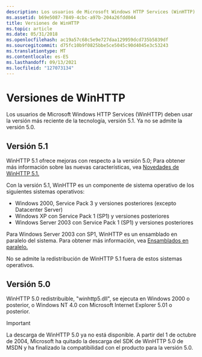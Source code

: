 ```yaml
---
description: Los usuarios de Microsoft Windows HTTP Services (WinHTTP) deben usar la versión más reciente de la tecnología, versión 5.1. Ya no se admite la versión 5.0.
ms.assetid: b69e5087-7849-4cbc-a97b-204a26fdd044
title: Versiones de WinHTTP
ms.topic: article
ms.date: 05/31/2018
ms.openlocfilehash: ac19a57c68c5e9e727daa129959dcd735b5839df
ms.sourcegitcommit: d75fc10b9f0825bbe5ce5045c90d4045e3c53243
ms.translationtype: MT
ms.contentlocale: es-ES
ms.lasthandoff: 09/13/2021
ms.locfileid: "127073134"
---
```

# <a name="winhttp-versions"></a>Versiones de WinHTTP

Los usuarios de Microsoft Windows HTTP Services (WinHTTP) deben usar la versión más reciente de la tecnología, versión 5.1. Ya no se admite la versión 5.0.

## <a name="version-51"></a>Versión 5.1

WinHTTP 5.1 ofrece mejoras con respecto a la versión 5.0; Para obtener más información sobre las nuevas características, vea [Novedades de WinHTTP 5.1.](what-s-new-in-winhttp-5-1.md)

Con la versión 5.1, WinHTTP es un componente de sistema operativo de los siguientes sistemas operativos:

-   Windows 2000, Service Pack 3 y versiones posteriores (excepto Datacenter Server)
-   Windows XP con Service Pack 1 (SP1) y versiones posteriores
-   Windows Server 2003 con Service Pack 1 (SP1) y versiones posteriores

Para Windows Server 2003 con SP1, WinHTTP es un ensamblado en paralelo del sistema. Para obtener más información, vea [Ensamblados en paralelo.](/windows/desktop/SbsCs/about-side-by-side-assemblies-)

No se admite la redistribución de WinHTTP 5.1 fuera de estos sistemas operativos.

## <a name="version-50"></a>Versión 5.0

WinHTTP 5.0 redistribuible, "winhttp5.dll", se ejecuta en Windows 2000 o posterior, o Windows NT 4.0 con Microsoft Internet Explorer 5.01 o posterior.

> [!IMPORTANT]
> La descarga de WinHTTP 5.0 ya no está disponible. A partir del 1 de octubre de 2004, Microsoft ha quitado la descarga del SDK de WinHTTP 5.0 de MSDN y ha finalizado la compatibilidad con el producto para la versión 5.0.

 

 

 
